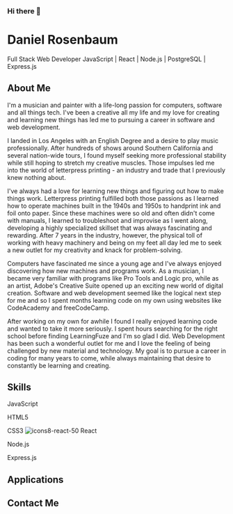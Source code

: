 ### Hi there 👋

<!--
**danielwrosenbaum/danielwrosenbaum** is a ✨ _special_ ✨ repository because its `README.md` (this file) appears on your GitHub profile.

Here are some ideas to get you started:

- 🔭 I’m currently working on ...
- 🌱 I’m currently learning ...
- 👯 I’m looking to collaborate on ...
- 🤔 I’m looking for help with ...
- 💬 Ask me about ...
- 📫 How to reach me: ...
- 😄 Pronouns: ...
- ⚡ Fun fact: ...
-->

# Daniel Rosenbaum

Full Stack Web Developer
JavaScript | React | Node.js | PostgreSQL | Express.js 

## About Me

I'm a musician and painter with a life-long passion for computers, software and all things tech. I've been a creative all my life and my love for creating and learning new things has led me to pursuing a career in software and web development.

I landed in Los Angeles with an English Degree and a desire to play music professionally. After hundreds of shows around Southern California and several nation-wide tours, I found myself seeking more professional stability while still hoping to stretch my creative muscles. Those impulses led me into the world of letterpress printing - an industry and trade that I previously knew nothing about.

I've always had a love for learning new things and figuring out how to make things work. Letterpress printing fulfilled both those passions as I learned how to operate machines built in the 1940s and 1950s to handprint ink and foil onto paper. Since these machines were so old and often didn't come with manuals, I learned to troubleshoot and improvise as I went along, developing a highly specialized skillset that was always fascinating and rewarding. After 7 years in the industry, however, the physical toll of working with heavy machinery and being on my feet all day led me to seek a new outlet for my creativity and knack for problem-solving.

Computers have fascinated me since a young age and I've always enjoyed discovering how new machines and programs work. As a musician, I became very familiar with programs like Pro Tools and Logic pro, while as an artist, Adobe's Creative Suite opened up an exciting new world of digital creation. Software and web development seemed like the logical next step for me and so I spent months learning code on my own using websites like CodeAcademy and freeCodeCamp.

After working on my own for awhile I found I really enjoyed learning code and wanted to take it more seriously. I spent hours searching for the right school before finding LearningFuze and I'm so glad I did. Web Development has been such a wonderful outlet for me and I love the feeling of being challenged by new material and technology. My goal is to pursue a career in coding for many years to come, while always maintaining that desire to constantly be learning and creating.


## Skills

JavaScript

HTML5

CSS3
![icons8-react-50](https://user-images.githubusercontent.com/74999873/115597938-b1faee00-a28e-11eb-8937-c189f50fc93e.png)
React

Node.js

Express.js


## Applications

## Contact Me
